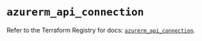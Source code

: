 # `azurerm_api_connection`

Refer to the Terraform Registry for docs: [`azurerm_api_connection`](https://registry.terraform.io/providers/hashicorp/azurerm/4.6.0/docs/resources/api_connection).
